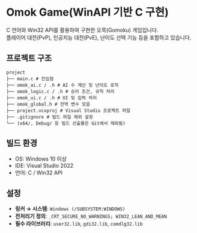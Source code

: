# Omok Game(WinAPI 기반 C 구현)

C 언어와 Win32 API를 활용하여 구현한 오목(Gomoku) 게임입니다.  
플레이어 대전(PvP), 인공지능 대전(PvE), 난이도 선택 기능 등을 포함하고 있습니다.



## 프로젝트 구조
```
project
├── main.c # 진입점
├── omok_ai.c / .h # AI 수 계산 및 난이도 로직
├── omok_logic.c / .h # 승리 조건, 규칙 처리
├── omok_ui.c / .h # UI 및 입력 처리
├── omok_global.h # 전역 변수 모음
├── project.vcxproj # Visual Studio 프로젝트 파일
├── .gitignore # 빌드 파일 제외 설정
└── (x64/, Debug/ 등 빌드 산출물은 Git에서 제외됨)
```


## 빌드 환경

- OS: Windows 10 이상
- IDE: Visual Studio 2022
- 언어: C / Win32 API



## 설정

- **링커 → 시스템**: `Windows (/SUBSYSTEM:WINDOWS)`
- **전처리기 정의**: `_CRT_SECURE_NO_WARNINGS; WIN32_LEAN_AND_MEAN`
- **필수 라이브러리**: `user32.lib`, `gdi32.lib`, `comdlg32.lib`
